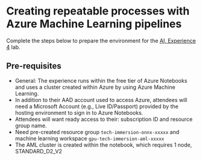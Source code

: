 # Creating repeatable processes with Azure Machine Learning pipelines

Complete the steps below to prepare the environment for the [AI, Experience 4](../../../ai-exp4/README.md) lab.

## Pre-requisites

  - General: The experience runs within the free tier of Azure Notebooks and uses a cluster created within Azure by using Azure Machine Learning.
  - In addition to their AAD account used to access Azure, attendees will need a Microsoft Account (e.g., Live ID/Passport) provided by the hosting environment to sign in to Azure Notebooks.
  - Attendees will want ready access to their: subscription ID and resource group name.
  - Need pre-created resource group `tech-immersion-onnx-xxxxx` and machine learning workspace `gpu-tech-immersion-aml-xxxxx`
  - The AML cluster is created within the notebook, which requires 1 node, STANDARD_D2_V2
